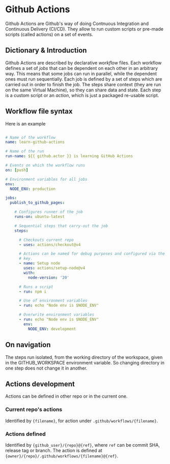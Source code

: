 # Github Actions

Github Actions are Github's way of doing Contnuous Integration and Continuous
Delivery (CI/CD). They allow to run custom scripts or pre-made scripts (called
actions) on a set of events.

## Dictionary & Introduction

Github Actions are described by declarative *workflow* files. Each workflow
defines a set of *jobs* that can be dependent on each other in an arbitrary way.
This means that some jobs can run in parallel, while the dependent ones must run
sequentially. Each job is defined by a set of steps which are carried out in
order to finish the job. The steps share context (they are run on the same
Virtual Machine), so they can share data and state. Each step is a custom script
or an *action*, which is just a packaged re-usable script.

## Workflow file syntax

Here is an example

```yaml

# Name of the workflow
name: learn-github-actions

# Name of the run
run-name: ${{ github.actor }} is learning GitHub Actions

# Events on which the workflow runs
on: [push]

# Environment variables for all jobs
env:
  NODE_ENV: production

jobs:
  publish_to_github_pages:

    # Configures runner of the job
    runs-on: ubuntu-latest

    # Sequential steps that carry-out the job
    steps:

      # Checkouts current repo 
      - uses: actions/checkout@v4

      # Actions can be named for debug purposes and configured via the 'with'
      # key.
      - name: Setup node
        uses: actions/setup-node@v4
        with:
          node-version: '20'

      # Runs a script
      - run: npm i

      # Use of environment variables
      - run: echo "Node env is $NODE_ENV"

      # Overwrite environment variables
      - run: echo "Node env is $NODE_ENV"
        env:
          NODE_ENV: development
```

## On navigation

The steps run isolated, from the working directory of the workspace,
given in the GITHUB_WORKSPACE environment variable. So changing directory in
one step does not change it in another.

## Actions development

Actions can be defined in other repo or in the current one.

### Current repo's actions

Identified by `{filename}`, for action under `.github/workflows/{filename}`.

### Actions defined

Identified by `{github_user}/{repo}@{ref}`, where `ref` can be commit SHA,
release tag or branch. The action is defined at
`{owner}/{repo}/.github/workflows/{filename}@{ref}`.
